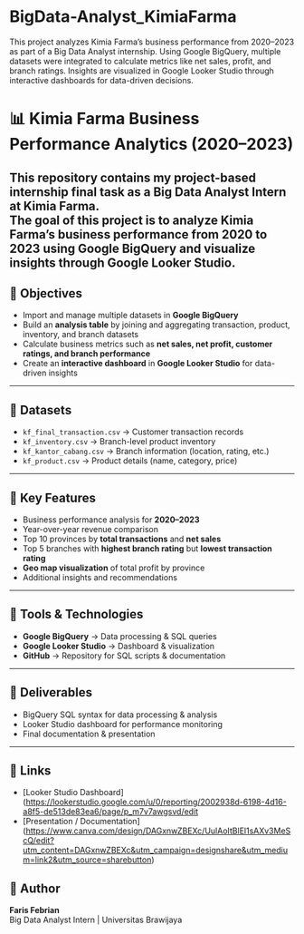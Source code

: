 # BigData-Analyst_KimiaFarma
This project analyzes Kimia Farma’s business performance from 2020–2023 as part of a Big Data Analyst internship. Using Google BigQuery, multiple datasets were integrated to calculate metrics like net sales, profit, and branch ratings. Insights are visualized in Google Looker Studio through interactive dashboards for data-driven decisions.

# 📊 Kimia Farma Business Performance Analytics (2020–2023)

This repository contains my project-based internship final task as a **Big Data Analyst Intern** at Kimia Farma.  
The goal of this project is to analyze Kimia Farma’s business performance from **2020 to 2023** using **Google BigQuery** and visualize insights through **Google Looker Studio**.
---

## 🔹 Objectives
- Import and manage multiple datasets in **Google BigQuery**  
- Build an **analysis table** by joining and aggregating transaction, product, inventory, and branch datasets  
- Calculate business metrics such as **net sales, net profit, customer ratings, and branch performance**  
- Create an **interactive dashboard** in **Google Looker Studio** for data-driven insights  
---

## 🔹 Datasets
- `kf_final_transaction.csv` → Customer transaction records  
- `kf_inventory.csv` → Branch-level product inventory  
- `kf_kantor_cabang.csv` → Branch information (location, rating, etc.)  
- `kf_product.csv` → Product details (name, category, price)  
---

## 🔹 Key Features
- Business performance analysis for **2020–2023**  
- Year-over-year revenue comparison  
- Top 10 provinces by **total transactions** and **net sales**  
- Top 5 branches with **highest branch rating** but **lowest transaction rating**  
- **Geo map visualization** of total profit by province  
- Additional insights and recommendations  
---

## 🔹 Tools & Technologies
- **Google BigQuery** → Data processing & SQL queries  
- **Google Looker Studio** → Dashboard & visualization  
- **GitHub** → Repository for SQL scripts & documentation  
---
## 🔹 Deliverables
- BigQuery SQL syntax for data processing & analysis  
- Looker Studio dashboard for performance monitoring  
- Final documentation & presentation  
---
## 📎 Links
- [Looker Studio Dashboard] (https://lookerstudio.google.com/u/0/reporting/2002938d-6198-4d16-a8f5-de513de83ea6/page/p_m7v7awgsvd/edit
- [Presentation / Documentation] (https://www.canva.com/design/DAGxnwZBEXc/UulAoItBlEl1sAXv3MeScQ/edit?utm_content=DAGxnwZBEXc&utm_campaign=designshare&utm_medium=link2&utm_source=sharebutton)


## 👤 Author
**Faris Febrian**  
Big Data Analyst Intern | Universitas Brawijaya 
